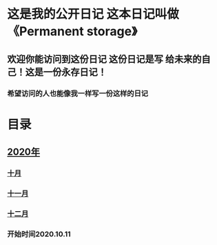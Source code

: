 # 这是我的公开日记 这本日记叫做 《Permanent storage》
## 欢迎你能访问到这份日记 这份日记是写 给未来的自己！这是一份永存日记！
### 希望访问的人也能像我一样写一份这样的日记
  

   
   
 
# 目录
 
## [2020年](https://github.com/YWJL/Diary)
### [十月](https://github.com/bilibilifmk/My_diary/blob/master/2020/10%E6%9C%88.md)
### [十一月](https://github.com/bilibilifmk/My_diary/blob/master/2020/11%E6%9C%88.md)
### [十二月](https://github.com/bilibilifmk/My_diary/blob/master/2020/12%E6%9C%88.md)


### 开始时间2020.10.11